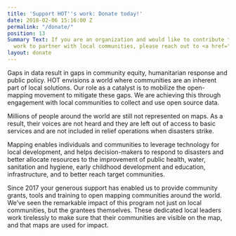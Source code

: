 ```yaml
---
title: 'Support HOT''s work: Donate today!'
date: 2018-02-06 15:16:00 Z
permalink: "/donate/"
position: 13
Summary Text: If you are an organization and would like to contribute to HOT's mission-critical
  work to partner with local communities, please reach out to <a href="mailto:donations@hotosm.org">donations@hotosm.org</a>
layout: donate
---
```


Gaps in data result in gaps in community equity, humanitarian response and public policy. HOT envisions a world where communities are an inherent part of local solutions. Our role as a catalyst is to mobilize the open-mapping movement to mitigate these gaps. We are achieving this through engagement with local communities to collect and use open source data.

Millions of people around the world are still not represented on maps. As a result, their voices are not heard and they are left out of access to basic services and are not included in relief operations when disasters strike.

Mapping enables individuals and communities to leverage technology for local development, and helps decision-makers to respond to disasters and better allocate resources to the improvement of public health, water, sanitation and hygiene, early childhood development and education, infrastructure, and to better reach target communities.

Since 2017 your generous support has enabled us to provide community grants, tools and training to open mapping communities around the world. We’ve seen the remarkable impact of this program not just on local communities, but the grantees themselves. These dedicated local leaders work tirelessly to make sure that their communities are visible on the map, and that maps are used for impact.